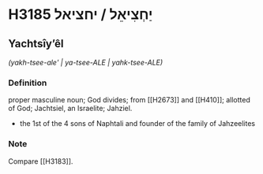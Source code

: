 # H3185 יַחְצִיאֵל / יחציאל

## Yachtsîyʼêl

_(yakh-tsee-ale' | ya-tsee-ALE | yahk-tsee-ALE)_

### Definition

proper masculine noun; God divides; from [[H2673]] and [[H410]]; allotted of God; Jachtsiel, an Israelite; Jahziel.

- the 1st of the 4 sons of Naphtali and founder of the family of Jahzeelites


### Note

Compare [[H3183]].

